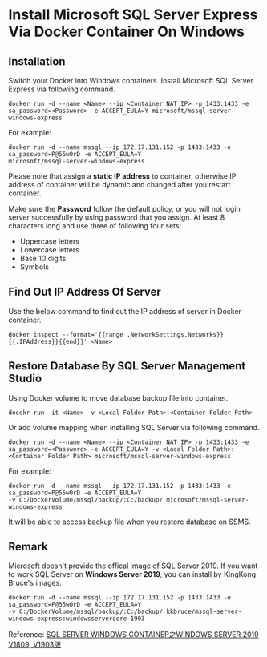 # Install Microsoft SQL Server Express Via Docker Container On Windows
## Installation

Switch your Docker into Windows containers. Install Microsoft SQL Server Express via following command.

```
docker run -d --name <Name> --ip <Container NAT IP> -p 1433:1433 -e sa_password=<Password> -e ACCEPT_EULA=Y microsoft/mssql-server-windows-express
```
For example:
```
docker run -d --name mssql --ip 172.17.131.152 -p 1433:1433 -e sa_password=P@55w0rD -e ACCEPT_EULA=Y 
microsoft/mssql-server-windows-express
```

Please note that assign a **static IP address** to container, otherwise IP address of container will be dynamic and changed after you restart container.  

Make sure the **Password** follow the default policy, or you will not login server successfully by using password that you assign. At least 8 characters long and use three of following four sets:

- Uppercase letters
- Lowercase letters
- Base 10 digits
- Symbols

## Find Out IP Address Of Server
Use the below command to find out the IP address of server in Docker container.
```
docker inspect --format='{{range .NetworkSettings.Networks}}{{.IPAddress}}{{end}}' <Name>
```

## Restore Database By SQL Server Management Studio
Using Docker volume to move database backup file into container. 
```
docekr run -it <Name> -v <Local Folder Path>:<Container Folder Path>
```
Or add volume mapping when installing SQL Server via following command. 
```
docker run -d --name <Name> --ip <Container NAT IP> -p 1433:1433 -e sa_password=<Password> -e ACCEPT_EULA=Y -v <Local Folder Path>:<Container Folder Path> microsoft/mssql-server-windows-express
```

For example:
```
docker run -d --name mssql --ip 172.17.131.152 -p 1433:1433 -e sa_password=P@55w0rD -e ACCEPT_EULA=Y 
-v C:/DockerVolume/mssql/backup/:C:/backup/ microsoft/mssql-server-windows-express
```

It will be able to access backup file when you restore database on SSMS.

## Remark
Microsoft doesn't provide the offical image of SQL Server 2019. If you want to work SQL Server on **Windows Server 2019**, you can install by KingKong Bruce's images.

```
docker run -d --name mssql --ip 172.17.131.152 -p 1433:1433 -e sa_password=P@55w0rD -e ACCEPT_EULA=Y 
-v C:/DockerVolume/mssql/backup/:C:/backup/ kkbruce/mssql-server-windows-express:windowsservercore-1903
```

Reference: [SQL SERVER WINDOWS CONTAINER之WINDOWS SERVER 2019 V1809, V1903版](https://blog.kkbruce.net/2019/09/sql-server-windows-server-2019-container.html#.XqwV9KgzZdg)